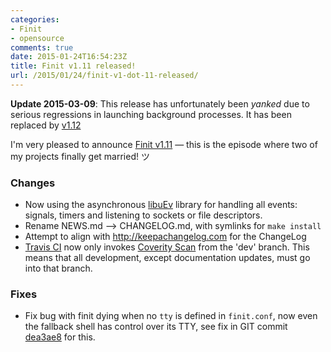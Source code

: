 ```yaml
---
categories:
- Finit
- opensource
comments: true
date: 2015-01-24T16:54:23Z
title: Finit v1.11 released!
url: /2015/01/24/finit-v1-dot-11-released/
---
```


**Update 2015-03-09**: This release has unfortunately been *yanked* due
to serious regressions in launching background processes.  It has been
replaced by [v1.12]

<!--more-->

I'm very pleased to announce [Finit v1.11](/finit.html) — this is the
episode where two of my projects finally get married! ツ

### Changes
* Now using the asynchronous [libuEv] library for handling all events:
  signals, timers and listening to sockets or file descriptors.
* Rename NEWS.md --> CHANGELOG.md, with symlinks for `make install`
* Attempt to align with http://keepachangelog.com for the ChangeLog
* [Travis CI] now only invokes [Coverity Scan] from the 'dev' branch.  This
  means that all development, except documentation updates, must go into
  that branch.

### Fixes
* Fix bug with finit dying when no `tty` is defined in `finit.conf`, now
  even the fallback shell has control over its TTY, see fix in GIT
  commit [dea3ae8] for this.

[v1.12]: /blog/2015/03/06/inetd-support-in-finit-v1-dot-12/
[libuEv]: https://github.com/troglobit/libuev
[Travis CI]: https://travis-ci.org/troglobit/finit
[Coverity Scan]: https://scan.coverity.com/projects/3545
[dea3ae8]: https://github.com/troglobit/finit/commit/dea3ae8
